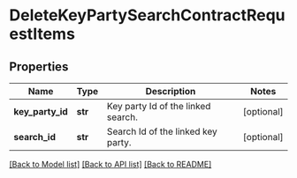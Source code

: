 # DeleteKeyPartySearchContractRequestItems

## Properties
Name | Type | Description | Notes
------------ | ------------- | ------------- | -------------
**key_party_id** | **str** | Key party Id of the linked search. | [optional] 
**search_id** | **str** | Search Id of the linked key party. | [optional] 

[[Back to Model list]](../README.md#documentation-for-models) [[Back to API list]](../README.md#documentation-for-api-endpoints) [[Back to README]](../README.md)

